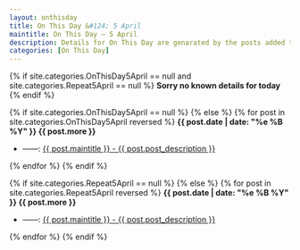 ```yaml
---
layout: onthisday
title: On This Day &#124; 5 April
maintitle: On This Day — 5 April
description: Details for On This Day are genarated by the posts added to the website so the content is subject to changes/updates over time.
categories: [On This Day]
---
```


{% if site.categories.OnThisDay5April == null and site.categories.Repeat5April == null %}
<strong>Sorry no known details for today</strong>
{% endif %}

{% if site.categories.OnThisDay5April == null %}
{% else %}
{% for post in site.categories.OnThisDay5April reversed %}
<strong>{{ post.date | date: "%e %B %Y" }} {{ post.more }}</strong>
<ul>
<li> ——: <a href="{{ post.url }}">{{ post.maintitle }} - {{ post.post_description }}</a></li>
</ul>
{% endfor %}
{% endif %}

{% if site.categories.Repeat5April == null %}
{% else %}
{% for post in site.categories.Repeat5April reversed %}
<strong>{{ post.date | date: "%e %B %Y" }} {{ post.more }}</strong>
<ul>
<li> ——: <a href="{{ post.url }}">{{ post.maintitle }} - {{ post.post_description }}</a></li>
</ul>
{% endfor %}
{% endif %}
